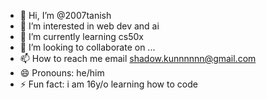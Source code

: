 - 👋 Hi, I’m @2007tanish
- 👀 I’m interested in web dev and ai 
- 🌱 I’m currently learning cs50x
- 💞️ I’m looking to collaborate on ...
- 📫 How to reach me email shadow.kunnnnnn@gmail.com
- 😄 Pronouns: he/him
- ⚡ Fun fact: i am 16y/o learning how to code

<!---
2007tanish/2007tanish is a ✨ special ✨ repository because its `README.md` (this file) appears on your GitHub profile.
You can click the Preview link to take a look at your changes.
--->
